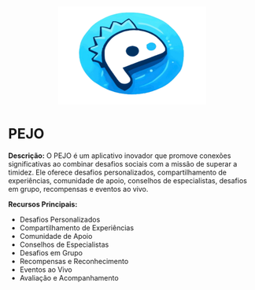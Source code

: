 <div align="center" style="object-fit: cover;">
  <img src="https://github.com/Otavig/Pejo/blob/main/Manual%20da%20Marca%20(PEJO).png" width="300" height="200">
</div>

# PEJO

**Descrição:**
O PEJO é um aplicativo inovador que promove conexões significativas ao combinar desafios sociais com a missão de superar a timidez. Ele oferece desafios personalizados, compartilhamento de experiências, comunidade de apoio, conselhos de especialistas, desafios em grupo, recompensas e eventos ao vivo.

**Recursos Principais:**
- Desafios Personalizados
- Compartilhamento de Experiências
- Comunidade de Apoio
- Conselhos de Especialistas
- Desafios em Grupo
- Recompensas e Reconhecimento
- Eventos ao Vivo
- Avaliação e Acompanhamento
